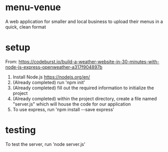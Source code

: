 # menu-venue
A web application for smaller and local business to upload their menus in a quick, clean format

# setup
From: https://codeburst.io/build-a-weather-website-in-30-minutes-with-node-js-express-openweather-a317f904897b
1. Install Node.js https://nodejs.org/en/
2. (Already completed) run 'npm init'
3. (Already completed) fill out the required information to initialize the project
4. (Already completed) within the project directory, create a file named "server.js" which will house the code for our application
5. To use express, run 'npm install --save express'

# testing
To test the server, run 'node server.js'